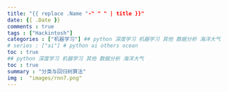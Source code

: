 ```yaml
---
title: "{{ replace .Name "-" " " | title }}"
date: {{ .Date }}
comments : true
tags : ["Hackintosh"]
categories : ["机器学习"] ## python 深度学习 机器学习 其他 数据分析 海洋大气
# series : ["ai"] # python ai others ocean
toc : true
## python 深度学习 机器学习 其他 数据分析 海洋大气
toc : true
summary : "分类与回归树算法"
img :  "images/rnn7.png"
---
```

